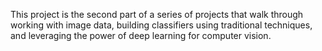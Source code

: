 This project is the second part of a series of projects that walk through working with image data, 
building classifiers using traditional techniques, and leveraging the power of deep learning for computer vision.